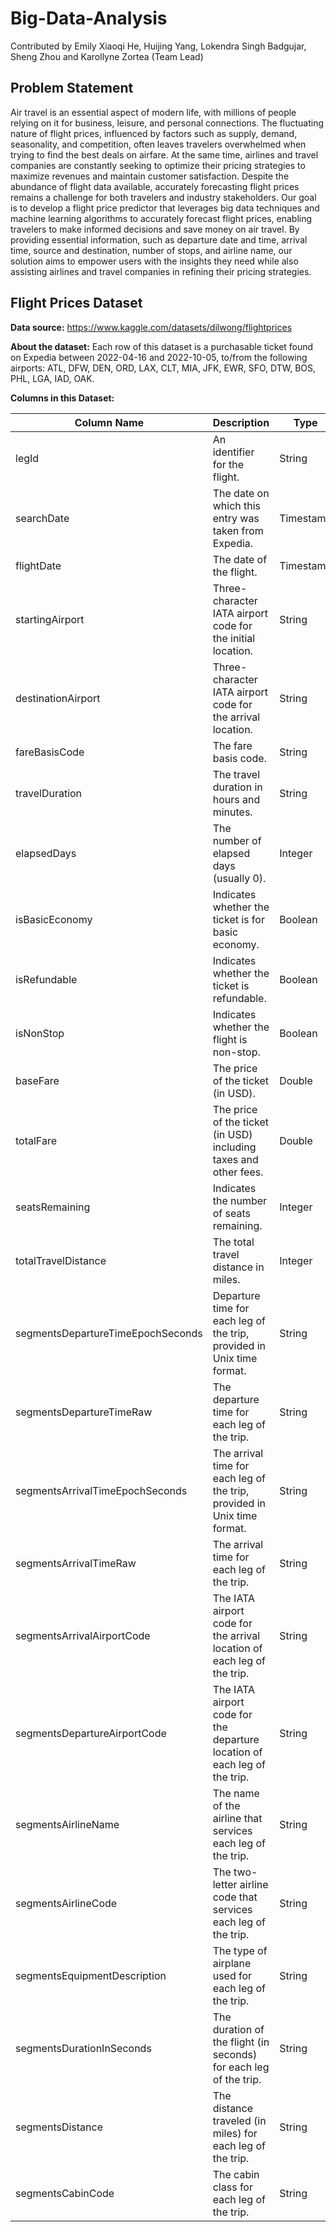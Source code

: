 # Big-Data-Analysis

Contributed by Emily Xiaoqi He, Huijing Yang, Lokendra Singh Badgujar, Sheng Zhou and Karollyne Zortea (Team Lead)

## Problem Statement
Air travel is an essential aspect of modern life, with millions of people relying on it for business, leisure, and personal connections. The fluctuating nature of flight prices, influenced by factors such as supply, demand, seasonality, and competition, often leaves travelers overwhelmed when trying to find the best deals on airfare. At the same time, airlines and travel companies are constantly seeking to optimize their pricing strategies to maximize revenues and maintain customer satisfaction. Despite the abundance of flight data available, accurately forecasting flight prices remains a challenge for both travelers and industry stakeholders. Our goal is to develop a flight price predictor that leverages big data techniques and machine learning algorithms to accurately forecast flight prices, enabling travelers to make informed decisions and save money on air travel. By providing essential information, such as departure date and time, arrival time, source and destination, number of stops, and airline name, our solution aims to empower users with the insights they need while also assisting airlines and travel companies in refining their pricing strategies.

## Flight Prices Dataset

**Data source:** https://www.kaggle.com/datasets/dilwong/flightprices

**About the dataset:** Each row of this dataset is a purchasable ticket found on Expedia between 2022-04-16 and 2022-10-05, to/from the following airports: ATL, DFW, DEN, ORD, LAX, CLT, MIA, JFK, EWR, SFO, DTW, BOS, PHL, LGA, IAD, OAK.

**Columns in this Dataset:**

|Column Name|Description|Type|
|--|--|--|
|legId|An identifier for the flight.|String|
|searchDate|The date on which this entry was taken from Expedia.|Timestamp|
|flightDate|The date of the flight.|Timestamp|
|startingAirport|Three-character IATA airport code for the initial location.|String|
|destinationAirport|Three-character IATA airport code for the arrival location.|String|
|fareBasisCode|The fare basis code.|String|
|travelDuration|The travel duration in hours and minutes.|String|
|elapsedDays|The number of elapsed days (usually 0).|Integer|
|isBasicEconomy|Indicates whether the ticket is for basic economy.|Boolean|
|isRefundable|Indicates whether the ticket is refundable.|Boolean|
|isNonStop|Indicates whether the flight is non-stop.|Boolean|
|baseFare|The price of the ticket (in USD).|Double|
|totalFare|The price of the ticket (in USD) including taxes and other fees.|Double|
|seatsRemaining|Indicates the number of seats remaining.|Integer|
|totalTravelDistance|The total travel distance in miles.|Integer|
|segmentsDepartureTimeEpochSeconds|Departure time for each leg of the trip, provided in Unix time format.|String|
|segmentsDepartureTimeRaw|The departure time for each leg of the trip.|String|
|segmentsArrivalTimeEpochSeconds|The arrival time for each leg of the trip, provided in Unix time format.|String|
|segmentsArrivalTimeRaw|The arrival time for each leg of the trip.|String|
|segmentsArrivalAirportCode|The IATA airport code for the arrival location of each leg of the trip.|String|
|segmentsDepartureAirportCode|The IATA airport code for the departure location of each leg of the trip.|String|
|segmentsAirlineName|The name of the airline that services each leg of the trip.|String|
|segmentsAirlineCode|The two-letter airline code that services each leg of the trip.|String|
|segmentsEquipmentDescription|The type of airplane used for each leg of the trip.|String|
|segmentsDurationInSeconds|The duration of the flight (in seconds) for each leg of the trip.|String|
|segmentsDistance|The distance traveled (in miles) for each leg of the trip.|String|
|segmentsCabinCode|The cabin class for each leg of the trip.|String|
